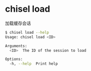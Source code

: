 # chisel load

加载缓存会话

```bash
$ chisel load --help
Usage: chisel load <ID>

Arguments:
  <ID>  The ID of the session to load

Options:
  -h, --help  Print help
```